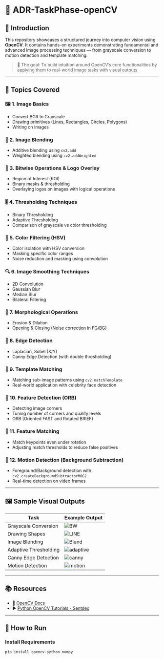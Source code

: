 # 📸 ADR-TaskPhase-openCV

## 🧠 Introduction

This repository showcases a structured journey into computer vision using **OpenCV**. It contains hands-on experiments demonstrating fundamental and advanced image processing techniques — from grayscale conversion to motion detection and template matching.

> 🔬 The goal: To build intuition around OpenCV’s core functionalities by applying them to real-world image tasks with visual outputs.

---

## 🧱 Topics Covered

### 🖼️ 1. Image Basics
- Convert BGR to Grayscale
- Drawing primitives (Lines, Rectangles, Circles, Polygons)
- Writing on images

### 🌈 2. Image Blending
- Additive blending using `cv2.add`
- Weighted blending using `cv2.addWeighted`

### 🧮 3. Bitwise Operations & Logo Overlay
- Region of Interest (ROI)
- Binary masks & thresholding
- Overlaying logos on images with logical operations

### 🎚️ 4. Thresholding Techniques
- Binary Thresholding
- Adaptive Thresholding
- Comparison of grayscale vs color thresholding

### 🎯 5. Color Filtering (HSV)
- Color isolation with HSV conversion
- Masking specific color ranges
- Noise reduction and masking using convolution

### 🔍 6. Image Smoothing Techniques
- 2D Convolution
- Gaussian Blur
- Median Blur
- Bilateral Filtering

### 🧼 7. Morphological Operations
- Erosion & Dilation
- Opening & Closing (Noise correction in FG/BG)

### 🧱 8. Edge Detection
- Laplacian, Sobel (X/Y)
- Canny Edge Detection (with double thresholding)

### 🧩 9. Template Matching
- Matching sub-image patterns using `cv2.matchTemplate`
- Real-world application with celebrity face detection

### 🧠 10. Feature Detection (ORB)
- Detecting image corners
- Tuning number of corners and quality levels
- ORB (Oriented FAST and Rotated BRIEF)

### 🎯 11. Feature Matching
- Match keypoints even under rotation
- Adjusting match thresholds to reduce false positives

### 🎥 12. Motion Detection (Background Subtraction)
- Foreground/Background detection with `cv2.createBackgroundSubtractorMOG2`
- Real-time detection on video frames

---

## 🖼️ Sample Visual Outputs

| Task                     | Example Output                     |
|--------------------------|-------------------------------------|
| Grayscale Conversion     | ![BW](https://user-images.githubusercontent.com/69350191/91662700-b7d67000-eb01-11ea-8e74-bee3503e9fd0.PNG) |
| Drawing Shapes           | ![LINE](https://user-images.githubusercontent.com/69350191/91662706-c6248c00-eb01-11ea-9a61-2285000fbfbe.PNG) |
| Image Blending           | ![Blend](https://user-images.githubusercontent.com/69350191/91645451-c6ba1580-ea62-11ea-8724-9c8bbc1b4467.PNG) |
| Adaptive Thresholding    | ![adaptive](https://user-images.githubusercontent.com/69350191/91645554-9d4db980-ea63-11ea-9dc4-d77e3a805671.PNG) |
| Canny Edge Detection     | ![canny](https://user-images.githubusercontent.com/69350191/91746495-4a4a4280-ebda-11ea-9c59-4520c09bae76.png) |
| Motion Detection         | ![motion](https://user-images.githubusercontent.com/69350191/91861267-3e1dbe00-ec8a-11ea-928d-c566b1d9e213.png) |

---

## 📚 Resources

- 🔗 [OpenCV Docs](https://docs.opencv.org/master/d6/d00/tutorial_py_root.html)
- ▶️ [Python OpenCV Tutorials - Sentdex](https://www.youtube.com/playlist?list=PLQVvvaa0QuDdttJXlLtAJxJetJcqmqlQq)

---

## 🚀 How to Run

### Install Requirements
```bash
pip install opencv-python numpy
